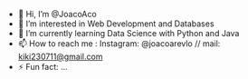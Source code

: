 - 👋 Hi, I’m @JoacoAco
- 👀 I’m interested in Web Development and Databases
- 🌱 I’m currently learning Data Science with Python and Java
- 📫 How to reach me : Instagram: @joacoarevlo // mail: kiki230711@gmail.com
- ⚡ Fun fact: ...

<!---
JoacoAco/JoacoAco is a ✨ special ✨ repository because its `README.md` (this file) appears on your GitHub profile.
You can click the Preview link to take a look at your changes.
--->
